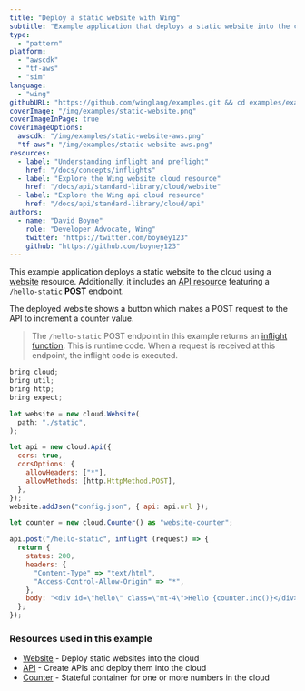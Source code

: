 ```yaml
---
title: "Deploy a static website with Wing"
subtitle: "Example application that deploys a static website into the cloud"
type: 
  - "pattern"
platform:
  - "awscdk"
  - "tf-aws"
  - "sim"
language:
  - "wing"
githubURL: "https://github.com/winglang/examples.git && cd examples/examples/static-website"
coverImage: "/img/examples/static-website.png"
coverImageInPage: true
coverImageOptions: 
  awscdk: "/img/examples/static-website-aws.png"
  "tf-aws": "/img/examples/static-website-aws.png"
resources:
  - label: "Understanding inflight and preflight"
    href: "/docs/concepts/inflights"
  - label: "Explore the Wing website cloud resource"
    href: "/docs/api/standard-library/cloud/website"
  - label: "Explore the Wing api cloud resource"
    href: "/docs/api/standard-library/cloud/api"
authors:
  - name: "David Boyne"
    role: "Developer Advocate, Wing"
    twitter: "https://twitter.com/boyney123"
    github: "https://github.com/boyney123"
---
```


This example application deploys a static website to the cloud using a [website](/docs/api/standard-library/cloud/website) resource. Additionally, it includes an [API resource](/docs/api/standard-library/cloud/api) featuring a `/hello-static` **POST** endpoint. 

The deployed website shows a button which makes a POST request to the API to increment a counter value.

> The `/hello-static` POST endpoint in this example returns an [inflight function](/docs/concepts/inflights#inflight-code). This is runtime code. When a request is received at this endpoint, the inflight code is executed.

```js example
bring cloud;
bring util;
bring http;
bring expect;

let website = new cloud.Website(
  path: "./static",
);

let api = new cloud.Api({
  cors: true,
  corsOptions: {
    allowHeaders: ["*"],
    allowMethods: [http.HttpMethod.POST],
  },
});
website.addJson("config.json", { api: api.url });

let counter = new cloud.Counter() as "website-counter";

api.post("/hello-static", inflight (request) => {
  return {
    status: 200,
    headers: {
      "Content-Type" => "text/html",
      "Access-Control-Allow-Origin" => "*",
    },
    body: "<div id=\"hello\" class=\"mt-4\">Hello {counter.inc()}</div>",
  };
});

```

### Resources used in this example

- [Website](/docs/api/standard-library/cloud/website) - Deploy static websites into the cloud
- [API](/docs/api/standard-library/cloud/api) - Create APIs and deploy them into the cloud
- [Counter](/docs/api/standard-library/cloud/counter) - Stateful container for one or more numbers in the cloud

